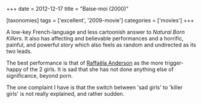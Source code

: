 +++
date = 2012-12-17
title = "Baise-moi (2000)"

[taxonomies]
tags = ['excellent', '2009-movie']
categories = ['movies']
+++

A low-key French-language and less cartoonish answer to *Natural Born
Killers*. It also has affecting and believable performances and a
horrific, painful, and powerful story which also feels as random and
undirected as its two leads.

The best performance is that of [Raffaëla Anderson] as the more
trigger-happy of the 2 girls. It is sad that she has not done anything
else of significance, beyond porn.

The one complaint I have is that the switch between 'sad girls' to
'killer girls' is not really explained, and rather sudden.

  [Raffaëla Anderson]: http://en.wikipedia.org/wiki/Raffa%C3%ABla_Anderson
